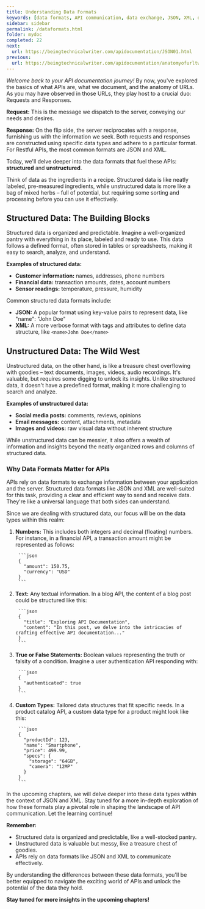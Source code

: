 ```yaml
---
title: Understanding Data Formats
keywords: [data formats, API communication, data exchange, JSON, XML, data structures, data types, key-value pairs, structured data, unstructured data, request, response, API documentation, data literacy, data analysis, data visualization, API design, API development, API integration, API best practices, data validation, data security, API gateways]
sidebar: sidebar
permalink: /dataformats.html
folder: mydoc
completed: 22
next:
  url: https://beingtechnicalwriter.com/apidocumentation/JSON01.html
previous:
  url: https://beingtechnicalwriter.com/apidocumentation/anatomyofurltwo.html
---
```



*Welcome back to your API documentation journey!* By now, you've explored the basics of what APIs are, what we document, and the anatomy of URLs. As you may have observed in those URLs, they play host to a crucial duo: Requests and Responses.

**Request:** This is the message we dispatch to the server, conveying our needs and desires.

**Response:** On the flip side, the server reciprocates with a response, furnishing us with the information we seek. Both requests and responses are constructed using specific data types and adhere to a particular format. For Restful APIs, the most common formats are JSON and XML.

Today, we'll delve deeper into the data formats that fuel these APIs: **structured** and **unstructured**.

Think of data as the ingredients in a recipe. Structured data is like neatly labeled, pre-measured ingredients, while unstructured data is more like a bag of mixed herbs – full of potential, but requiring some sorting and processing before you can use it effectively.

  <script async src="https://pagead2.googlesyndication.com/pagead/js/adsbygoogle.js?client=ca-pub-7149683584202371"
      crossorigin="anonymous"></script>
  <!-- AddTitleOne -->
  <ins class="adsbygoogle"
      style="display:block"
      data-ad-client="ca-pub-7149683584202371"
      data-ad-slot="7422872052"
      data-ad-format="auto"
      data-full-width-responsive="true"></ins>
  <script>
      (adsbygoogle = window.adsbygoogle || []).push({});
  </script>

## Structured Data: The Building Blocks

Structured data is organized and predictable. Imagine a well-organized pantry with everything in its place, labeled and ready to use. This data follows a defined format, often stored in tables or spreadsheets, making it easy to search, analyze, and understand.

**Examples of structured data:**

* **Customer information:** names, addresses, phone numbers
* **Financial data:** transaction amounts, dates, account numbers
* **Sensor readings:** temperature, pressure, humidity

Common structured data formats include:

* **JSON:** A popular format using key-value pairs to represent data, like "name": "John Doe"
* **XML:** A more verbose format with tags and attributes to define data structure, like `<name>John Doe</name>`

## Unstructured Data: The Wild West

Unstructured data, on the other hand, is like a treasure chest overflowing with goodies – text documents, images, videos, audio recordings. It's valuable, but requires some digging to unlock its insights. Unlike structured data, it doesn't have a predefined format, making it more challenging to search and analyze.

**Examples of unstructured data:**

* **Social media posts:** comments, reviews, opinions
* **Email messages:** content, attachments, metadata
* **Images and videos:** raw visual data without inherent structure

While unstructured data can be messier, it also offers a wealth of information and insights beyond the neatly organized rows and columns of structured data.

### Why Data Formats Matter for APIs

APIs rely on data formats to exchange information between your application and the server. Structured data formats like JSON and XML are well-suited for this task, providing a clear and efficient way to send and receive data. They're like a universal language that both sides can understand.

Since we are dealing with structured data, our focus will be on the data types within this realm:

1. **Numbers:** This includes both integers and decimal (floating) numbers. For instance, in a financial API, a transaction amount might be represented as follows:

        ```json
        {
          "amount": 150.75,
          "currency": "USD"
        }
        ```

2. **Text:** Any textual information. In a blog API, the content of a blog post could be structured like this:

        ```json
        {
          "title": "Exploring API Documentation",
          "content": "In this post, we delve into the intricacies of crafting effective API documentation..."
        }
        ```

3. **True or False Statements:** Boolean values representing the truth or falsity of a condition. Imagine a user authentication API responding with:

        ```json
        {
          "authenticated": true
        }
        ```

4. **Custom Types:** Tailored data structures that fit specific needs. In a product catalog API, a custom data type for a product might look like this:

        ```json
        {
          "productId": 123,
          "name": "Smartphone",
          "price": 499.99,
          "specs": {
            "storage": "64GB",
            "camera": "12MP"
          }
        }
        ```

In the upcoming chapters, we will delve deeper into these data types within the context of JSON and XML. Stay tuned for a more in-depth exploration of how these formats play a pivotal role in shaping the landscape of API communication. Let the learning continue!

**Remember:**

* Structured data is organized and predictable, like a well-stocked pantry.
* Unstructured data is valuable but messy, like a treasure chest of goodies.
* APIs rely on data formats like JSON and XML to communicate effectively.

By understanding the differences between these data formats, you'll be better equipped to navigate the exciting world of APIs and unlock the potential of the data they hold.

**Stay tuned for more insights in the upcoming chapters!**

